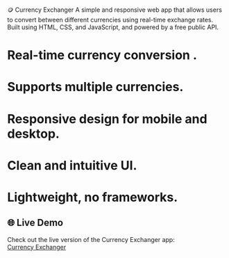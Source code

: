 🪙 Currency Exchanger
A simple and responsive web app that allows users to convert between different currencies using real-time exchange rates. Built using  HTML, CSS, and JavaScript, and powered by a free public API.
 
# Real-time currency conversion  . 

# Supports multiple currencies.

# Responsive design for mobile and desktop.

# Clean and intuitive UI.

# Lightweight, no frameworks.

## 🌐 Live Demo

Check out the live version of the Currency Exchanger app:  
[Currency Exchanger](https://currency-exchanger-bovi.vercel.app/)


